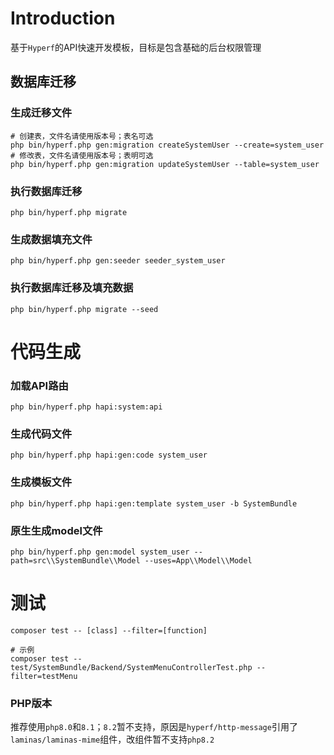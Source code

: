 # Introduction

基于`Hyperf`的API快速开发模板，目标是包含基础的后台权限管理

## 数据库迁移
### 生成迁移文件
```shell
# 创建表，文件名请使用版本号；表名可选
php bin/hyperf.php gen:migration createSystemUser --create=system_user
# 修改表，文件名请使用版本号；表明可选
php bin/hyperf.php gen:migration updateSystemUser --table=system_user
```
### 执行数据库迁移
```shell
php bin/hyperf.php migrate
```

### 生成数据填充文件
```shell
php bin/hyperf.php gen:seeder seeder_system_user
```
### 执行数据库迁移及填充数据
```shell
php bin/hyperf.php migrate --seed
```

# 代码生成
### 加载API路由
```shell
php bin/hyperf.php hapi:system:api
```
### 生成代码文件
```shell
php bin/hyperf.php hapi:gen:code system_user
```
### 生成模板文件
```shell
php bin/hyperf.php hapi:gen:template system_user -b SystemBundle
```
### 原生生成model文件
```shell
php bin/hyperf.php gen:model system_user --path=src\\SystemBundle\\Model --uses=App\\Model\\Model
```

# 测试
```shell
composer test -- [class] --filter=[function]

# 示例
composer test -- test/SystemBundle/Backend/SystemMenuControllerTest.php --filter=testMenu
```

### PHP版本
推荐使用`php8.0`和`8.1`；`8.2`暂不支持，原因是`hyperf/http-message`引用了`laminas/laminas-mime`组件，改组件暂不支持`php8.2`